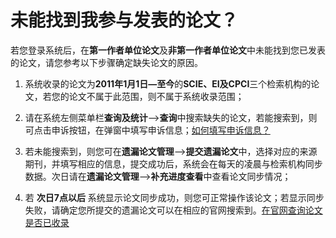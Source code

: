 # 未能找到我参与发表的论文？

若您登录系统后，在**第一作者单位论文**及**非第一作者单位论文**中未能找到您已发表的论文，请您参考以下步骤确定缺失论文的原因。

1. 系统收录的论文为**2011年1月1日—至今**的**SCIE、EI及CPCI**三个检索机构的论文，若您的论文不属于此范围，则不属于系统收录范围；

2. 请在系统左侧菜单栏**查询及统计**——>**查询**中搜索缺失的论文，若能搜索到，则可点击申诉按钮，在弹窗中填写申诉信息；[如何填写申诉信息？](how-to-appeal.md)

3. 若未能搜索到，则您可在**遗漏论文管理**——>**提交遗漏论文**中，选择对应的来源期刊，并填写相应的信息，提交成功后，系统会在每天的凌晨与检索机构同步数据。次日请在**遗漏论文管理**——>**补充进度查看**中查看论文同步情况；

4. 若 **次日7点以后** 系统显示论文同步成功，则您可正常操作该论文；若显示同步失败，请确定您所提交的遗漏论文可以在相应的官网搜索到。[在官网查询论文是否已收录](search-in-official.md)

